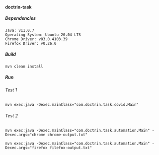 #### doctrin-task

##### Dependencies
```
Java: v11.0.7
Operating System: Ubuntu 20.04 LTS
Chrome Driver: v83.0.4103.39
Firefox Driver: v0.26.0
```

##### Build
`mvn clean install`

##### Run

###### Test 1
`mvn exec:java -Dexec.mainClass="com.doctrin.task.covid.Main"`

###### Test 2
`mvn exec:java -Dexec.mainClass="com.doctrin.task.automation.Main" -Dexec.args="chrome chrome-output.txt"`

`mvn exec:java -Dexec.mainClass="com.doctrin.task.automation.Main" -Dexec.args="firefox filefox-output.txt"`
